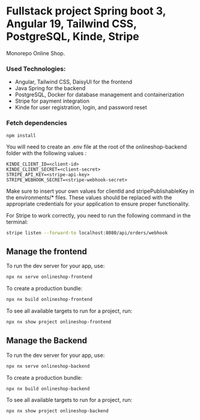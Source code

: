 # Fullstack project Spring boot 3, Angular 19, Tailwind CSS, PostgreSQL, Kinde, Stripe

Monorepo Online Shop.

### Used Technologies:
- Angular, Tailwind CSS, DaisyUI for the frontend
- Java Spring for the backend
- PostgreSQL, Docker for database management and containerization
- Stripe for payment integration
- Kinde for user registration, login, and password reset

### Fetch dependencies
``npm install``

You will need to create an .env file at the root of the onlineshop-backend folder with the following values :

````
KINDE_CLIENT_ID=<client-id>
KINDE_CLIENT_SECRET=<client-secret>
STRIPE_API_KEY=<stripe-api-key>
STRIPE_WEBHOOK_SECRET=<stripe-webhook-secret>
````

Make sure to insert your own values for clientId and stripePublishableKey in the environments/* files. These values should be replaced with the appropriate credentials for your application to ensure proper functionality.

For Stripe to work correctly, you need to run the following command in the terminal:

```sh
stripe listen --forward-to localhost:8080/api/orders/webhook
```

## Manage the frontend

To run the dev server for your app, use:

```sh
npx nx serve onlineshop-frontend
```

To create a production bundle:

```sh
npx nx build onlineshop-frontend
```

To see all available targets to run for a project, run:

```sh
npx nx show project onlineshop-frontend
```

## Manage the Backend

To run the dev server for your app, use:

```sh
npx nx serve onlineshop-backend
```

To create a production bundle:

```sh
npx nx build onlineshop-backend
```

To see all available targets to run for a project, run:

```sh
npx nx show project onlineshop-backend
```
